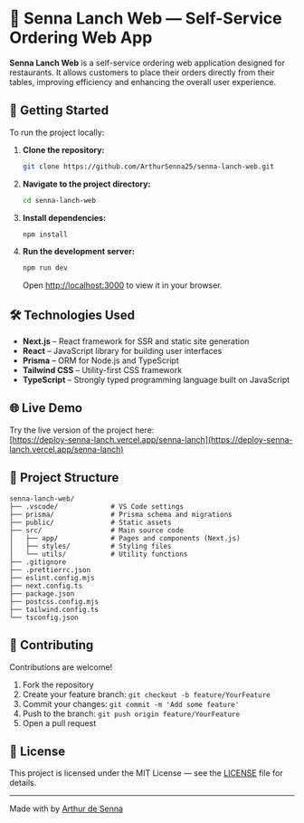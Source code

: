 # 🍔 Senna Lanch Web — Self-Service Ordering Web App

**Senna Lanch Web** is a self-service ordering web application designed for restaurants. It allows customers to place their orders directly from their tables, improving efficiency and enhancing the overall user experience.

## 🚀 Getting Started

To run the project locally:

1. **Clone the repository:**

   ```bash
   git clone https://github.com/ArthurSenna25/senna-lanch-web.git
   ```

2. **Navigate to the project directory:**

   ```bash
   cd senna-lanch-web
   ```

3. **Install dependencies:**

   ```bash
   npm install
   ```

4. **Run the development server:**

   ```bash
   npm run dev
   ```

   Open [http://localhost:3000](http://localhost:3000) to view it in your browser.

## 🛠️ Technologies Used

- **Next.js** – React framework for SSR and static site generation  
- **React** – JavaScript library for building user interfaces  
- **Prisma** – ORM for Node.js and TypeScript  
- **Tailwind CSS** – Utility-first CSS framework  
- **TypeScript** – Strongly typed programming language built on JavaScript  

## 🌐 Live Demo

Try the live version of the project here:  
[https://deploy-senna-lanch.vercel.app/senna-lanch](https://deploy-senna-lanch.vercel.app/senna-lanch)

## 📁 Project Structure

```
senna-lanch-web/
├── .vscode/             # VS Code settings
├── prisma/              # Prisma schema and migrations
├── public/              # Static assets
├── src/                 # Main source code
│   ├── app/             # Pages and components (Next.js)
│   ├── styles/          # Styling files
│   └── utils/           # Utility functions
├── .gitignore
├── .prettierrc.json
├── eslint.config.mjs
├── next.config.ts
├── package.json
├── postcss.config.mjs
├── tailwind.config.ts
└── tsconfig.json
```

## 🤝 Contributing

Contributions are welcome!

1. Fork the repository  
2. Create your feature branch: `git checkout -b feature/YourFeature`  
3. Commit your changes: `git commit -m 'Add some feature'`  
4. Push to the branch: `git push origin feature/YourFeature`  
5. Open a pull request  

## 📝 License

This project is licensed under the MIT License — see the [LICENSE](LICENSE) file for details.

---

Made with by [Arthur de Senna](https://github.com/ArthurSenna25)
